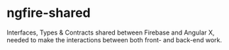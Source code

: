 # ngfire-shared
Interfaces, Types &amp; Contracts shared between Firebase and Angular X, needed to make the interactions between both front- and back-end work.
